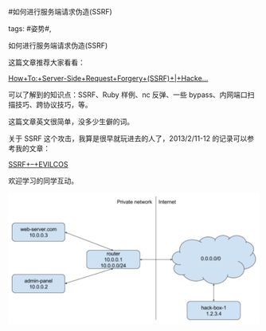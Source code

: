 #如何进行服务端请求伪造(SSRF)

tags: #姿势#, 

如何进行服务端请求伪造(SSRF)

这篇文章推荐大家看看：

[How+To:+Server-Side+Request+Forgery+(SSRF)+|+Hacke...](https://www.hackerone.com/blog-How-To-Server-Side-Request-Forgery-SSRF) 

可以了解到的知识点：SSRF、Ruby 样例、nc 反弹、一些 bypass、内网端口扫描技巧、跨协议技巧，等。

这篇文章英文很简单，没多少生僻的词。

关于 SSRF 这个攻击，我算是很早就玩进去的人了，2013/2/11-12 的记录可以参考我的文章：

[SSRF+–+EVILCOS](http://evilcos.me/?tag=ssrf)

欢迎学习的同学互动。

![image_51284811828184](/assets/51284811828184.jpeg)

[comment]: <> (topic_id:51288225442824)

[comment]: <> (create_time:2017-06-15T08:39:03.417+0800)

[comment]: <> (topic_type:talk)

[comment]: <> (owner:781244882_余弦)

